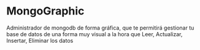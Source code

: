 # MongoGraphic
Administrador de  mongodb de forma gráfica, que te permitirá gestionar tu base de datos de una forma muy visual a la hora que Leer, Actualizar, Insertar, Eliminar los datos 
